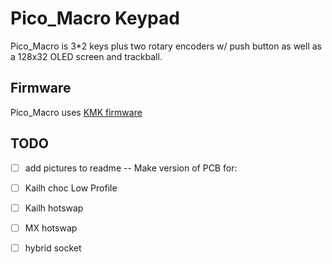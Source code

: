 # Pico_Macro Keypad

Pico_Macro is 3*2 keys plus two rotary encoders w/ push button as well as a 128x32 OLED screen and trackball. 

## Firmware

Pico_Macro uses [KMK firmware](kmkfw.info)

## TODO

- [ ] add pictures to readme
-- Make version of PCB for:
- [ ] Kailh choc Low Profile
- [ ] Kailh hotswap
- [ ] MX hotswap
- [ ] hybrid socket

